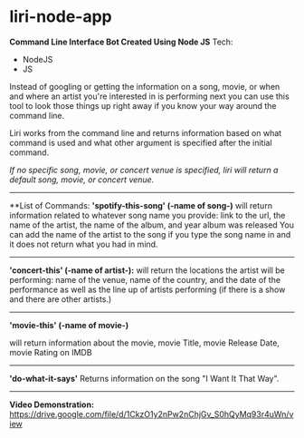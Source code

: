 # liri-node-app
**Command Line Interface Bot Created Using Node JS**
Tech:
<ul>
  <li>NodeJS</li>
  <li>JS</li>
</ul>
Instead of googling or getting the information on a song, movie, or when and where an artist you're interested in is performing next you can use this tool to look those things up right away if you know your way around the command line.

Liri works from the command line and returns information based on what command is used and what other argument is specified after the initial command. 


*If no specific song, movie, or concert venue is specified, liri will return a default song, movie, or concert venue.* 
**************************************
**List of Commands:
**'spotify-this-song' (-name of song-)**
will return information related to whatever song name you provide:
link to the url,
the name of the artist,
the name of the album,
and year album was released
You can add the name of the artist to the song if you type the song name in and it does not return what you had in mind.
**************************************
**'concert-this' (-name of artist-):**
will return the locations the artist will be performing:
name of the venue,
name of the country,
and the date of the performance
as well as the line up of artists performing (if there is a show and there are other artists.)
**************************************
**'movie-this' (-name of movie-)**

will return information about the movie,
movie Title,
movie Release Date,
movie Rating on IMDB

**************************************
**'do-what-it-says'**
Returns information on the song "I Want It That Way".
**************************************

**Video Demonstration:** https://drive.google.com/file/d/1CkzO1y2nPw2nChjGv_S0hQyMq93r4uWn/view



